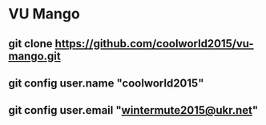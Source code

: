 # VU Mango
git clone https://github.com/coolworld2015/vu-mango.git
-------------------------------------------------------------------------------------------------
git config user.name "coolworld2015"
-------------------------------------------------------------------------------------------------
git config user.email "wintermute2015@ukr.net"
-------------------------------------------------------------------------------------------------
